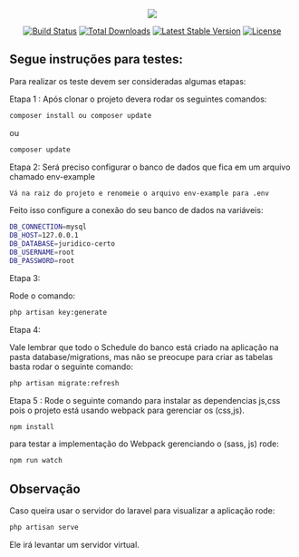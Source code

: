 <p align="center"><img src="https://laravel.com/assets/img/components/logo-laravel.svg"></p>

<p align="center">
<a href="https://travis-ci.org/laravel/framework"><img src="https://travis-ci.org/laravel/framework.svg" alt="Build Status"></a>
<a href="https://packagist.org/packages/laravel/framework"><img src="https://poser.pugx.org/laravel/framework/d/total.svg" alt="Total Downloads"></a>
<a href="https://packagist.org/packages/laravel/framework"><img src="https://poser.pugx.org/laravel/framework/v/stable.svg" alt="Latest Stable Version"></a>
<a href="https://packagist.org/packages/laravel/framework"><img src="https://poser.pugx.org/laravel/framework/license.svg" alt="License"></a>
</p>

## Segue instruções para testes:

Para realizar os teste devem ser consideradas algumas etapas:

Etapa 1 :
Após clonar o projeto devera rodar os seguintes comandos:
```sh
composer install ou composer update
```
ou
```sh
composer update
```
Etapa 2:
Será preciso configurar o banco de dados que fica em um arquivo chamado env-example

```sh
Vá na raiz do projeto e renomeie o arquivo env-example para .env
```
Feito isso configure a conexão do seu banco de dados na variáveis: 
```sh
DB_CONNECTION=mysql
DB_HOST=127.0.0.1
DB_DATABASE=juridico-certo
DB_USERNAME=root
DB_PASSWORD=root
```
Etapa 3:

Rode o comando:
```sh
php artisan key:generate
```
Etapa 4:

Vale lembrar que todo o Schedule do banco está criado na aplicação na pasta database/migrations, mas não se preocupe para criar as tabelas basta rodar o seguinte comando:
```sh
php artisan migrate:refresh
```
Etapa 5 :
Rode o seguinte comando para instalar as dependencias js,css pois o projeto está usando webpack para gerenciar os (css,js).
```sh
npm install
```
para testar a implementação do Webpack gerenciando o (sass, js) rode:
```sh
npm run watch
```

## Observação 

Caso queira usar o servidor do laravel para visualizar a aplicação rode:
```sh
php artisan serve
```
Ele irá levantar um servidor virtual.
